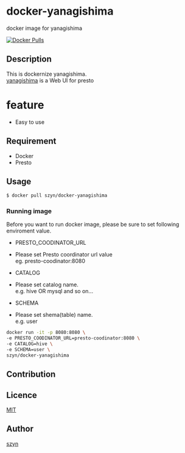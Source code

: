 # docker-yanagishima
docker image for yanagishima

[![Docker Pulls](https://img.shields.io/docker/pulls/szyn/docker-yanagishima.svg?style=flat-square)]()

## Description
This is dockernize yanagishima.  
[yanagishima](https://github.com/wyukawa/yanagishima) is a Web UI for presto

# feature
* Easy to use

## Requirement
* Docker
* Presto

## Usage

```bash
$ docker pull szyn/docker-yanagishima
```

### Running image
Before you want to run docker image,
please be sure to set following enviroment value.

* PRESTO_COODINATOR_URL  
 - Please set Presto coordinator url value  
 eg. presto-coodinator:8080
* CATALOG  
 - Please set catalog name.  
 e.g. hive OR mysql and so on...
* SCHEMA
 - Please set shema(table) name.  
 e.g. user


```bash
docker run -it -p 8080:8080 \
-e PRESTO_COODINATOR_URL=presto-coodinator:8080 \
-e CATALOG=hive \
-e SCHEMA=user \
szyn/docker-yanagishima
```

## Contribution


## Licence
[MIT](https://github.com/szyn/docker-yanagishima/blob/master/LICENSE)

## Author
[szyn](https://github.com/szyn)
